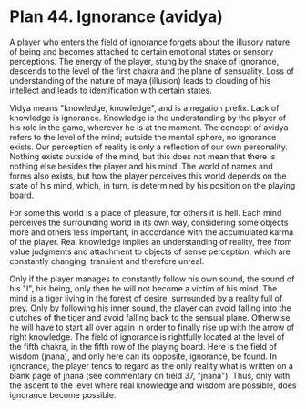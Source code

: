 # Plan 44. Ignorance (avidya)

A player who enters the field of ignorance forgets about the illusory nature of being and becomes attached to certain emotional states or sensory perceptions. The energy of the player, stung by the snake of ignorance, descends to the level of the first chakra and the plane of sensuality. Loss of understanding of the nature of maya (illusion) leads to clouding of his intellect and leads to identification with certain states.

Vidya means "knowledge, knowledge", and is a negation prefix. Lack of knowledge is ignorance. Knowledge is the understanding by the player of his role in the game, wherever he is at the moment. The concept of avidya refers to the level of the mind; outside the mental sphere, no ignorance exists. Our perception of reality is only a reflection of our own personality. Nothing exists outside of the mind, but this does not mean that there is nothing else besides the player and his mind. The world of names and forms also exists, but how the player perceives this world depends on the state of his mind, which, in turn, is determined by his position on the playing board.

For some this world is a place of pleasure, for others it is hell. Each mind perceives the surrounding world in its own way, considering some objects more and others less important, in accordance with the accumulated karma of the player. Real knowledge implies an understanding of reality, free from value judgments and attachment to objects of sense perception, which are constantly changing, transient and therefore unreal.

Only if the player manages to constantly follow his own sound, the sound of his "I", his being, only then he will not become a victim of his mind. The mind is a tiger living in the forest of desire, surrounded by a reality full of prey. Only by following his inner sound, the player can avoid falling into the clutches of the tiger and avoid falling back to the sensual plane. Otherwise, he will have to start all over again in order to finally rise up with the arrow of right knowledge. The field of ignorance is rightfully located at the level of the fifth chakra, in the fifth row of the playing board. Here is the field of wisdom (jnana), and only here can its opposite, ignorance, be found. In ignorance, the player tends to regard as the only reality what is written on a blank page of jnana (see commentary on field 37, "jnana"). Thus, only with the ascent to the level where real knowledge and wisdom are possible, does ignorance become possible.
